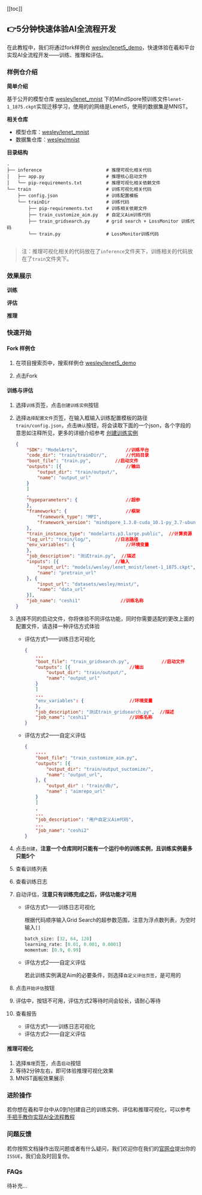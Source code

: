 [[toc]]
## &#x1F449;5分钟快速体验AI全流程开发

在此教程中，我们将通过fork样例仓 <a href ="https://xihe.test.osinfra.cn/projects/wesley/lenet5_demo">wesley/lenet5_demo</a>，快速体验在羲和平台实现AI全流程开发——训练、推理和评估。



### 样例仓介绍

**简单介绍**

基于公开的模型仓库 <a href ="https://xihe.test.osinfra.cn/models/wesley/lenet_mnist">wesley/lenet_mnist</a> 下的MindSpore预训练文件`lenet-1_1875.ckpt`实现迁移学习，使用的的网络是Lenet5，使用的数据集是MNIST。

**相关仓库**

- 模型仓库：<a href ="https://xihe.test.osinfra.cn/models/wesley/lenet_mnist">wesley/lenet_mnist</a> 
- 数据集仓库：<a href="https://xihe.test.osinfra.cn/datasets/wesley/mnist">wesley/mnist</a>

**目录结构**

```shell
.
├── inference                        # 推理可视化相关代码
│   ├── app.py						 # 推理核心启动文件
│   └── pip-requirements.txt		 # 推理可视化相关依赖文件
└── train							 # 训练可视化相关代码
    ├── config.json					 # 训练配置模板
    └── trainDir					 # 训练代码
        ├── pip-requirements.txt	 # 训练相关依赖文件
        ├── train_customize_aim.py	 # 自定义Aim训练代码 
        ├── train_gridsearch.py	     # grid search + LossMonitor 训练代码
        └── train.py				 # LossMonitor训练代码
       
```

> 注：推理可视化相关的代码放在了`inference`文件夹下，训练相关的代码放在了`train`文件夹下。



### 效果展示

**训练**

**评估**

**推理**



### 快速开始

#### Fork 样例仓

1. 在项目搜索页中，搜索样例仓 <a href ="https://xihe.test.osinfra.cn/projects/wesley/lenet5_demo">wesley/lenet5_demo</a>

2. 点击Fork

#### 训练与评估

1. 选择`训练`页签，点击`创建训练实例`按钮

2. 选择`选择配置文件`页签，在输入框输入训练配置模板的路径 `train/config.json`，点击`确认`按钮，将会读取下面的一个json，各个字段的意思如注释所见，更多的详细介绍参考 <a href="">创建训练实例</a>

   ```json
   {	
       "SDK": "ModelArts",               	//训练平台
       "code_dir": "train/trainDir/",	  	//代码目录	
       "boot_file": "train.py",			//启动文件
       "outputs": [{						//输出
           "output_dir": "train/output/",	
           "name": "output_url"
       }
       ]
       ,
       "hypeparameters": {					//超参
       },
       "frameworks": {						//框架
           "framework_type": "MPI",
           "framework_version": "mindspore_1.3.0-cuda_10.1-py_3.7-ubuntu_1804-x86_64",
       },
       "train_instance_type": "modelarts.p3.large.public",	//计算资源
       "log_url": "train/log/",			//日志路径
       "env_variables": {					//环境变量
       },
       "job_description": "测试train.py",  //描述
       "inputs": [{						//输入
           "input_url": "models/wesley/lenet_mnist/lenet-1_1875.ckpt",
           "name": "pretrain_url"
       }, {
           "input_url": "datasets/wesley/mnist/",
           "name": "data_url"
       }],
       "job_name": "ceshi1"               //训练名称
   }
   ```

3. 选择不同的启动文件，你将体验不同评估功能，同时你需要适配的更改上面的配置文件，请选择一种评估方式体验

   - 评估方式1——训练日志可视化

     ```json
     {	
         ...	
         "boot_file": "train_gridsearch.py",			//启动文件
         "outputs": [{						//输出
             "output_dir": "train/output/",	
             "name": "output_url"
         }
         ]
         ...
         "env_variables": {					//环境变量
         },
         "job_description": "测试train_gridsearch.py",  //描述
         "job_name": "ceshi1"               //训练名称
     }
     ```

   - 评估方式2——自定义评估

     ```json
     {
         ....
         "boot_file": "train_customize_aim.py",
         "outputs": [{
             "output_dir": "train/output_suctomize/",
             "name": "output_url",
         }, {
             "output_dir" : "train/db/",
             "name" : "aimrepo_url"
         }
         ]
         ,
         ...
         "job_description": "用户自定义Aim代码",
         ...
         "job_name": "ceshi2"
     }
     ```

4. 点击`创建`，**注意一个仓库同时只能有一个运行中的训练实例，且训练实例最多只能5个**

5. 查看训练列表

6. 查看训练日志

7. 自动评估，**注意只有训练完成之后，评估功能才可用**

   - 评估方式1——训练日志可视化

     根据代码顺序输入Grid Search的超参数范围，注意为浮点数列表，为空时输入`[]`

     ```python
     batch_size: [32, 64, 128]
     learning_rate: [0.01, 0.001, 0.0001]
     momentum: [0.9, 0.99]
     ```

   - 评估方式2——自定义评估

     若此训练实例满足Aim的必要条件，则选择`自定义评估页签`，是可用的

8. 点击`开始评估`按钮
9. 评估中，按钮不可用，评估方式2等待时间会较长，请耐心等待
10. 查看报告
    - 评估方式1——训练日志可视化
    - 评估方式2——自定义评估

#### 推理可视化

1. 选择`推理`页签，点击`启动`按钮
2. 等待2分钟左右，即可体验推理可视化效果
3. MNIST画板效果展示



### 进阶操作

若你想在羲和平台中从0到1创建自己的训练实例、评估和推理可视化，可以参考 <a href="">手把手教你实现AI全流程教程</a>



### 问题反馈

若你按照文档操作出现问题或者有什么疑问，我们欢迎你在我们的[官网仓]()提出你的`ISSUE`，我们会及时回复你。



### FAQs

待补充...



